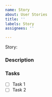 ```yaml
---
name: Story
about: User Stories
title: ''
labels: Story
assignees: ''

---
```


Story:

### Description

### Tasks
- [ ] Task 1
- [ ] Task 2
